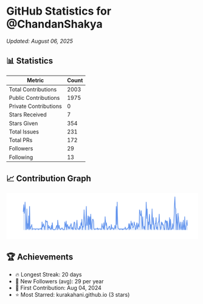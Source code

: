 # GitHub Statistics for @ChandanShakya
*Updated: August 06, 2025*

## 📊 Statistics
| Metric | Count |
|--------|--------|
| Total Contributions | 2003 |
| Public Contributions | 1975 |
| Private Contributions | 0 |
| Stars Received | 7 |
| Stars Given | 354 |
| Total Issues | 231 |
| Total PRs | 172 |
| Followers | 29 |
| Following | 13 |

## 📈 Contribution Graph

![Contribution Graph](./contribution_graph.png)

## 🏆 Achievements

- 🔥 Longest Streak: 20 days
- 👥 New Followers (avg): 29 per year
- 📅 First Contribution: Aug 04, 2024
- ⭐ Most Starred: kurakahani.github.io (3 stars)
